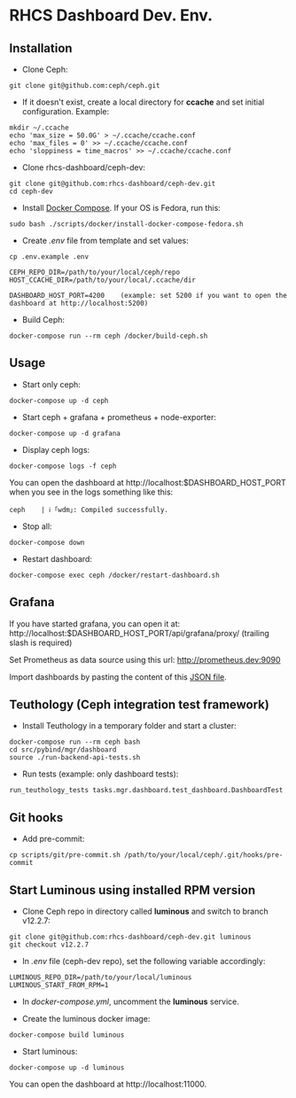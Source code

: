 # RHCS Dashboard Dev. Env.

## Installation

* Clone Ceph:
```
git clone git@github.com:ceph/ceph.git
```

* If it doesn't exist, create a local directory for **ccache** and set initial configuration. Example:
```
mkdir ~/.ccache
echo 'max_size = 50.0G' > ~/.ccache/ccache.conf
echo 'max_files = 0' >> ~/.ccache/ccache.conf
echo 'sloppiness = time_macros' >> ~/.ccache/ccache.conf
```

* Clone rhcs-dashboard/ceph-dev:
```
git clone git@github.com:rhcs-dashboard/ceph-dev.git
cd ceph-dev
```

* Install [Docker Compose](https://docs.docker.com/compose/install/). If your OS is Fedora, run this:
```
sudo bash ./scripts/docker/install-docker-compose-fedora.sh
```

* Create *.env* file from template and set values:
```
cp .env.example .env

CEPH_REPO_DIR=/path/to/your/local/ceph/repo
HOST_CCACHE_DIR=/path/to/your/local/.ccache/dir

DASHBOARD_HOST_PORT=4200    (example: set 5200 if you want to open the dashboard at http://localhost:5200)
```

* Build Ceph:
```
docker-compose run --rm ceph /docker/build-ceph.sh
```

## Usage

* Start only ceph:
```
docker-compose up -d ceph
```

* Start ceph + grafana + prometheus + node-exporter:
```
docker-compose up -d grafana
```

* Display ceph logs:
```
docker-compose logs -f ceph
```

You can open the dashboard at http://localhost:$DASHBOARD_HOST_PORT when you see in the logs something like this:
```
ceph    | ℹ ｢wdm｣: Compiled successfully.
```

* Stop all:
```
docker-compose down
```

* Restart dashboard:
```
docker-compose exec ceph /docker/restart-dashboard.sh
```

## Grafana

If you have started grafana, you can open it at:
http://localhost:$DASHBOARD_HOST_PORT/api/grafana/proxy/ (trailing slash is required)

Set Prometheus as data source using this url: http://prometheus.dev:9090

Import dashboards by pasting the content of this [JSON file](https://github.com/ceph/ceph/blob/master/monitoring/grafana/dashboards/ceph-cluster.json).

## Teuthology (Ceph integration test framework)

* Install Teuthology in a temporary folder and start a cluster:
```
docker-compose run --rm ceph bash
cd src/pybind/mgr/dashboard
source ./run-backend-api-tests.sh
```

* Run tests (example: only dashboard tests):
```
run_teuthology_tests tasks.mgr.dashboard.test_dashboard.DashboardTest
```

## Git hooks

* Add pre-commit:
```
cp scripts/git/pre-commit.sh /path/to/your/local/ceph/.git/hooks/pre-commit
```

## Start Luminous using installed RPM version

* Clone Ceph repo in directory called **luminous** and switch to branch v12.2.7:
```
git clone git@github.com:rhcs-dashboard/ceph-dev.git luminous
git checkout v12.2.7
```

* In *.env* file (ceph-dev repo), set the following variable accordingly:
```
LUMINOUS_REPO_DIR=/path/to/your/local/luminous
LUMINOUS_START_FROM_RPM=1
```

* In *docker-compose.yml*, uncomment the **luminous** service.

* Create the luminous docker image:
```
docker-compose build luminous
```

* Start luminous:
```
docker-compose up -d luminous
```

You can open the dashboard at http://localhost:11000.
